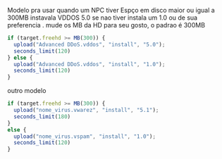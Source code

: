 Modelo pra usar quando um NPC tiver Espço em disco maior ou igual a 300MB instavala VDDOS 5.0 se nao tiver instala um 1.0 ou de sua preferencia .
mude os MB da HD para seu gosto, o padrao é 300MB

```js title="HD_livre.js"
if (target.freehd >= MB(300)) {
  upload("Advanced DDoS.vddos", "install", "5.0");
  seconds_limit(120)
} else {
  upload("Advanced DDoS.vddos", "install", "1.0");
  seconds_limit(120)
}
```

outro modelo 

```js
if (target.freehd >= MB(300)) {
  upload("nome_virus.vwarez", "install", "5.1");
  seconds_limit(180)
} 
else {
  upload("nome_virus.vspam", "install", "1.0");
  seconds_limit(120)
}

```
